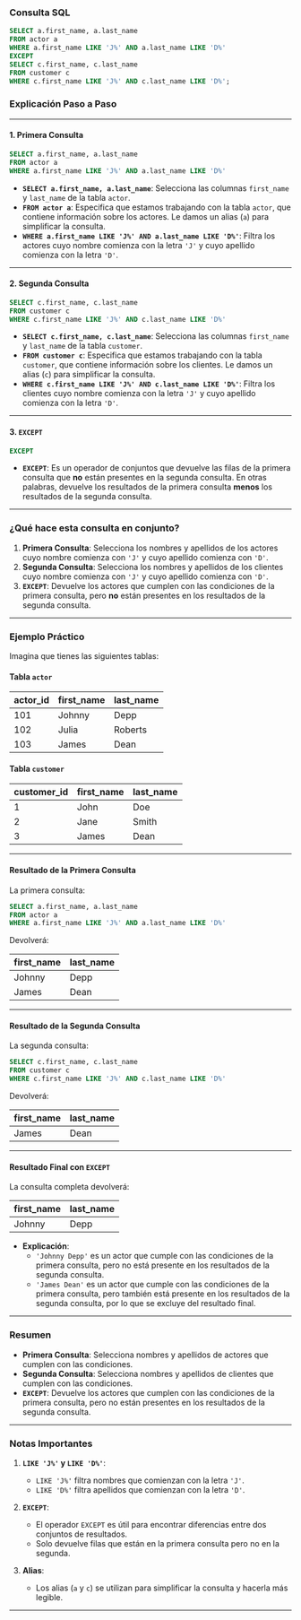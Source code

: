 
### **Consulta SQL**

```sql
SELECT a.first_name, a.last_name
FROM actor a
WHERE a.first_name LIKE 'J%' AND a.last_name LIKE 'D%'
EXCEPT
SELECT c.first_name, c.last_name
FROM customer c
WHERE c.first_name LIKE 'J%' AND c.last_name LIKE 'D%';
```

### **Explicación Paso a Paso**

---

#### 1. **Primera Consulta**
```sql
SELECT a.first_name, a.last_name
FROM actor a
WHERE a.first_name LIKE 'J%' AND a.last_name LIKE 'D%'
```
- **`SELECT a.first_name, a.last_name`**: Selecciona las columnas `first_name` y `last_name` de la tabla `actor`.
- **`FROM actor a`**: Especifica que estamos trabajando con la tabla `actor`, que contiene información sobre los actores. Le damos un alias (`a`) para simplificar la consulta.
- **`WHERE a.first_name LIKE 'J%' AND a.last_name LIKE 'D%'`**: Filtra los actores cuyo nombre comienza con la letra `'J'` y cuyo apellido comienza con la letra `'D'`.

---

#### 2. **Segunda Consulta**
```sql
SELECT c.first_name, c.last_name
FROM customer c
WHERE c.first_name LIKE 'J%' AND c.last_name LIKE 'D%'
```
- **`SELECT c.first_name, c.last_name`**: Selecciona las columnas `first_name` y `last_name` de la tabla `customer`.
- **`FROM customer c`**: Especifica que estamos trabajando con la tabla `customer`, que contiene información sobre los clientes. Le damos un alias (`c`) para simplificar la consulta.
- **`WHERE c.first_name LIKE 'J%' AND c.last_name LIKE 'D%'`**: Filtra los clientes cuyo nombre comienza con la letra `'J'` y cuyo apellido comienza con la letra `'D'`.

---

#### 3. **`EXCEPT`**
```sql
EXCEPT
```
- **`EXCEPT`**: Es un operador de conjuntos que devuelve las filas de la primera consulta que **no** están presentes en la segunda consulta. En otras palabras, devuelve los resultados de la primera consulta **menos** los resultados de la segunda consulta.

---

### **¿Qué hace esta consulta en conjunto?**

1. **Primera Consulta**: Selecciona los nombres y apellidos de los actores cuyo nombre comienza con `'J'` y cuyo apellido comienza con `'D'`.
2. **Segunda Consulta**: Selecciona los nombres y apellidos de los clientes cuyo nombre comienza con `'J'` y cuyo apellido comienza con `'D'`.
3. **`EXCEPT`**: Devuelve los actores que cumplen con las condiciones de la primera consulta, pero **no** están presentes en los resultados de la segunda consulta.

---

### **Ejemplo Práctico**

Imagina que tienes las siguientes tablas:

#### Tabla `actor`
| actor_id | first_name | last_name |
|----------|------------|-----------|
| 101      | Johnny     | Depp      |
| 102      | Julia      | Roberts   |
| 103      | James      | Dean      |

#### Tabla `customer`
| customer_id | first_name | last_name |
|-------------|------------|-----------|
| 1           | John       | Doe       |
| 2           | Jane       | Smith     |
| 3           | James      | Dean      |

---

#### Resultado de la Primera Consulta
La primera consulta:

```sql
SELECT a.first_name, a.last_name
FROM actor a
WHERE a.first_name LIKE 'J%' AND a.last_name LIKE 'D%'
```

Devolverá:

| first_name | last_name |
|------------|-----------|
| Johnny     | Depp      |
| James      | Dean      |

---

#### Resultado de la Segunda Consulta
La segunda consulta:

```sql
SELECT c.first_name, c.last_name
FROM customer c
WHERE c.first_name LIKE 'J%' AND c.last_name LIKE 'D%'
```

Devolverá:

| first_name | last_name |
|------------|-----------|
| James      | Dean      |

---

#### Resultado Final con `EXCEPT`
La consulta completa devolverá:

| first_name | last_name |
|------------|-----------|
| Johnny     | Depp      |

- **Explicación**:
    - `'Johnny Depp'` es un actor que cumple con las condiciones de la primera consulta, pero no está presente en los resultados de la segunda consulta.
    - `'James Dean'` es un actor que cumple con las condiciones de la primera consulta, pero también está presente en los resultados de la segunda consulta, por lo que se excluye del resultado final.

---

### **Resumen**

- **Primera Consulta**: Selecciona nombres y apellidos de actores que cumplen con las condiciones.
- **Segunda Consulta**: Selecciona nombres y apellidos de clientes que cumplen con las condiciones.
- **`EXCEPT`**: Devuelve los actores que cumplen con las condiciones de la primera consulta, pero no están presentes en los resultados de la segunda consulta.

---

### **Notas Importantes**

1. **`LIKE 'J%'` y `LIKE 'D%'`**:
    - `LIKE 'J%'` filtra nombres que comienzan con la letra `'J'`.
    - `LIKE 'D%'` filtra apellidos que comienzan con la letra `'D'`.

2. **`EXCEPT`**:
    - El operador `EXCEPT` es útil para encontrar diferencias entre dos conjuntos de resultados.
    - Solo devuelve filas que están en la primera consulta pero no en la segunda.

3. **Alias**:
    - Los alias (`a` y `c`) se utilizan para simplificar la consulta y hacerla más legible.

---


